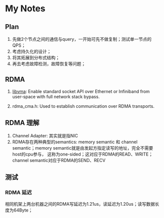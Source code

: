 # My Notes

## Plan
1. 先做2个节点之间的通信与query，一开始可先不做复制；测试单一节点的QPS；
2. 考虑持久化的设计；
3. 将其拓展到分布式结构；
4. 再去考虑故障检测，故障恢复等问题；

## RDMA
1. [libvma](https://github.com/Mellanox/libvma): Enable standard socket API over Ethernet or Infiniband  from user-space with full network stack bypass.

2. rdma_cma.h: Used to establish communication over RDMA transports.

## RDMA 理解
1. Channel Adapter: 其实就是指NIC
2. RDMA存在两种典型的semantics: memory semantic 和 channel semantic；memory semantic就是由发起方指定读写的地址，完全不需要host的cpu参与， 这称为one-sided；这对应于RDMA的READ、WRITE；channel semantic对应于RDMA的SEND、RECV

## 测试

### RDMA 延迟
相同机架上两台机器之间的RDMA写延迟为1.21us，读延迟为1.20us；读写数据长度为64Byte；